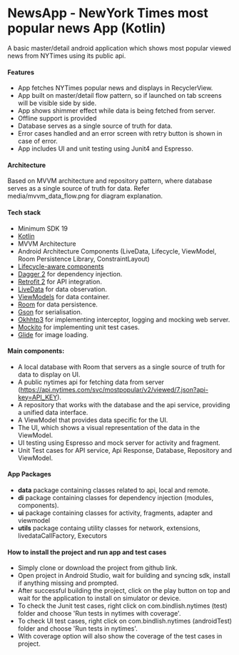 # NewsApp - NewYork Times most popular news App (Kotlin)

A basic master/detail android application which shows most popular viewed news from NYTimes using its public api.


#### Features

* App fetches NYTimes popular news and displays in RecyclerView.
* App built on master/detail flow pattern, so if launched on tab screens will be visible side by side.
* App shows shimmer effect while data is being fetched from server.
* Offline support is provided
* Database serves as a single source of truth for data.
* Error cases handled and an error screen with retry button is shown in case of error.
* App includes UI and unit testing using Junit4 and Espresso.

#### Architecture 
Based on MVVM architecture and repository pattern, where database serves as a single source of truth for data.
Refer media/mvvm_data_flow.png for diagram explanation.

#### Tech stack
- Minimum SDK 19
- [Kotlin](https://kotlinlang.org/)
- MVVM Architecture
- Android Architecture Components (LiveData, Lifecycle, ViewModel, Room Persistence Library, ConstraintLayout)
- [Lifecycle-aware components](https://developer.android.com/topic/libraries/architecture/lifecycle)
- [Dagger 2](https://google.github.io/dagger/) for dependency injection.
- [Retrofit 2](https://square.github.io/retrofit/) for API integration.
- [LiveData](https://developer.android.com/topic/libraries/architecture/livedata) for data observation.
- [ViewModels](https://developer.android.com/topic/libraries/architecture/viewmodel) for data container.
- [Room](https://developer.android.com/topic/libraries/architecture/room) for data persistence.
- [Gson](https://github.com/google/gson) for serialisation.
- [Okhhtp3](https://github.com/square/okhttp) for implementing interceptor, logging and mocking web server.
- [Mockito](https://site.mockito.org/) for implementing unit test cases.
- [Glide](https://github.com/bumptech/glide) for image loading.

#### Main components:

* A local database with Room that servers as a single source of truth for data to display on UI. 
* A public nytimes api for fetching data from server (https://api.nytimes.com/svc/mostpopular/v2/viewed/7.json?api-key=API_KEY).
* A repository that works with the database and the api service, providing a unified data interface.
* A ViewModel that provides data specific for the UI.
* The UI, which shows a visual representation of the data in the ViewModel.
* UI testing using Espresso and mock server for activity and fragment.
* Unit Test cases for API service, Api Response, Database, Repository and ViewModel.

#### App Packages
* <b>data</b> package containing classes related to api, local and remote.
* <b>di</b> package containing classes for dependency injection (modules, components).
* <b>ui</b> package containing classes for activity, fragments, adapter and viewmodel
* <b>utils</b> package containg utility classes for network, extensions, livedataCallFactory, Executors

#### How to install the project and run app and test cases
* Simply clone or download the project from github link.
* Open project in Android Studio, wait for building and syncing sdk, install if anything missing and prompted.
* After successful building the project, click on the play button on top and wait for the application to install on simulator or device.
* To check the Junit test cases, right click on com.bindlish.nytimes (test) folder and choose 'Run tests in nytimes with coverage'.
* To check UI test cases, right click on com.bindlish.nytimes (androidTest) folder and choose 'Run tests in nytimes'.
* With coverage option will also show the coverage of the test cases in project.
